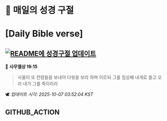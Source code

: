 # 🙏 매일의 성경 구절
# [Daily Bible verse]
## [![README에 성경구절 업데이트](https://github.com/DONGSUKA/first_test/actions/workflows/update-readme-bible.yml/badge.svg)](https://github.com/DONGSUKA/first_test/actions/workflows/update-readme-bible.yml)
<!-- START_BIBLE_VERSE -->
📖 **사무엘상 19:15**
> 사울이 또 전령들을 보내어 다윗을 보라 하며 이르되 그를 침상째 내게로 들고 오라 내가 그를 죽이리라

🕊️ _업데이트 시각: 2025-10-07 03:52:04 KST_
  <!-- END_BIBLE_VERSE -->
## GITHUB_ACTION
